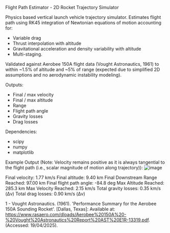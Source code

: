Flight Path Estimator - 2D Rocket Trajectory Simulator

Physics based vertical launch vehicle trajectory simulator. Estimates flight path using RK45 integration of Newtonian equations of motion accounting for:

- Variable drag
- Thrust interpolation with altitude
- Gravitational acceleration and density variability with altitude
- Multi-staging.

Validated against Aerobee 150A flight data (Vought Astronautics, 1961) to within ~1.5% of altitude and ~5% of range (expected due to simplified 2D assumptions and no aerodynamic instability modeling). 

Outputs:

- Final / max velocity
- Final / max altitude 
- Range
- Flight path angle
- Gravity losses
- Drag losses

Dependencies:

- scipy
- numpy
- matplotlib

Example Output (Note: Velocity remains positive as it is always tangential to the flight path (i.e., scalar magnitude of motion along trajectory)):
![image](https://github.com/user-attachments/assets/40ab0f88-42c9-4cc0-8d26-fce29203ed00)

Final velocity: 1.77 km/s
Final altitude: 9.40 km
Final Downstream Range Reached: 97.00 km
Final flight path angle: -84.8 deg
Max Altitude Reached: 285.3 km
Max Velocity Reached: 2.15 km/s
Total gravity losses: 0.35 km/s (Δv)
Total drag losses: 0.90 km/s (Δv)


1 - Vought Astronautics. (1961). 'Performance Summary for the Aerobee 150A Sounding Rocket'. [Dallas, Texas]: Available at: https://www.rasaero.com/dloads/Aerobee%20150A%20-%20Vought%20Astronautics%20Report%20AST%20E1R-13319.pdf. (Accessed: 19/04/2025).
